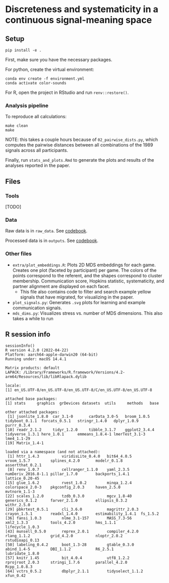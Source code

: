 # Discreteness and systematicity in a continuous signal-meaning space

## Setup

`pip install -e .`

First, make sure you have the necessary packages.

For python, create the virtual environment:

```{bash}
conda env create -f environment.yml
conda activate color-sounds
```

For R, open the project in RStudio and run `renv::restore()`.

### Analysis pipeline

To reproduce all calculations:

```{bash}
make clean
make
```

NOTE: this takes a couple hours because of `02_pairwise_dists.py`, which computes the pairwise distances between all combinations of the 1989 signals across all participants.

Finally, run `stats_and_plots.Rmd` to generate the plots and results of the analyses reported in the paper.

## Files

### Tools

[TODO]

### Data

Raw data is in `raw_data`. See [codebook](/raw_data/README.md).

Processed data is in `outputs`. See [codebook](/outputs/README.md).

### Other files

- `extra/plot_embeddings.R`: Plots 2D MDS embeddings for each game. Creates one plot (faceted by participant) per game. The colors of the points correspond to the referent, and the shapes correspond to cluster membership. Communication score, Hopkins statistic, systematicity, and partner alignment are displayed on each facet.
    - This file also contains code to filter and search example yellow signals that have migrated, for visualizing in the paper.
- `plot_signals.py`: Generates `.svg` plots for learning and example communication signals.
- `mds_dims.py`: Visualizes stress vs. number of MDS dimensions. This also takes a while to run

## R session info

```{r}
sessionInfo()
R version 4.2.0 (2022-04-22)
Platform: aarch64-apple-darwin20 (64-bit)
Running under: macOS 14.4.1

Matrix products: default
LAPACK: /Library/Frameworks/R.framework/Versions/4.2-arm64/Resources/lib/libRlapack.dylib

locale:
[1] en_US.UTF-8/en_US.UTF-8/en_US.UTF-8/C/en_US.UTF-8/en_US.UTF-8

attached base packages:
[1] stats     graphics  grDevices datasets  utils     methods   base

other attached packages:
 [1] jsonlite_1.8.0  car_3.1-0       carData_3.0-5   broom_1.0.5     tidyboot_0.1.1  forcats_0.5.1   stringr_1.4.0   dplyr_1.0.9     purrr_0.3.4
[10] readr_2.1.2     tidyr_1.2.0     tibble_3.1.7    ggplot2_3.4.4   tidyverse_1.3.1 here_1.0.1      emmeans_1.8.4-1 lmerTest_3.1-3  lme4_1.1-29
[19] Matrix_1.4-1

loaded via a namespace (and not attached):
 [1] httr_1.4.3          viridisLite_0.4.0   bit64_4.0.5         vroom_1.5.7         splines_4.2.0       modelr_0.1.8        assertthat_0.2.1
 [8] renv_1.0.7          cellranger_1.1.0    yaml_2.3.5          numDeriv_2016.8-1.1 pillar_1.7.0        backports_1.4.1     lattice_0.20-45
[15] glue_1.6.2          rvest_1.0.2         minqa_1.2.4         colorspace_2.0-3    pkgconfig_2.0.3     haven_2.5.0         mvtnorm_1.1-3
[22] scales_1.2.0        tzdb_0.3.0          mgcv_1.8-40         generics_0.1.2      farver_2.1.0        ellipsis_0.3.2      withr_2.5.0
[29] pbkrtest_0.5.1      cli_3.6.0           magrittr_2.0.3      crayon_1.5.1        readxl_1.4.0        estimability_1.4.1  fs_1.5.2
[36] fansi_1.0.3         nlme_3.1-157        MASS_7.3-56         xml2_1.3.3          tools_4.2.0         hms_1.1.1           lifecycle_1.0.3
[43] munsell_0.5.0       reprex_2.0.1        compiler_4.2.0      rlang_1.1.2         grid_4.2.0          nloptr_2.0.2        rstudioapi_0.13
[50] labeling_0.4.2      boot_1.3-28         gtable_0.3.0        abind_1.4-5         DBI_1.1.2           R6_2.5.1            lubridate_1.8.0
[57] knitr_1.45          bit_4.0.4           utf8_1.2.2          rprojroot_2.0.3     stringi_1.7.6       parallel_4.2.0      Rcpp_1.0.8.3
[64] vctrs_0.5.2         dbplyr_2.1.1        tidyselect_1.1.2    xfun_0.42
```
